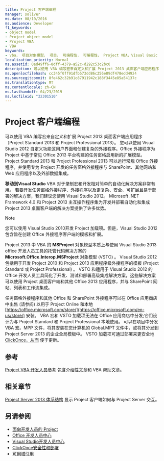 ```yaml
---
title: Project 客户端编程
manager: soliver
ms.date: 08/10/2016
ms.audience: Developer
f1_keywords:
- object model
- Project object model
- Project VBA
- VBA
keywords:
- vba， 项目对象模型， 项目， 可编程性， 可编程性， Project VBA，Visual Basic for Applications， Project 对象模型，VBA， 对象模型，VBA，Visual Basic for Applications
localization_priority: Normal
ms.assetid: 0ad49ff6-8dff-4379-a52c-d292c53c2bc0
description: 可以使用 VBA 编写宏来自定义和扩展 Project 2013 桌面客户端应用程序（Project Standard 2013 和 Project Professional 2013）。 您可以使用 Visual Studio 2012 自定义功能区用户界面和创建复杂的外接程序。Office 外接程序为 Project 中基于常见 Office 2013 平台构建的任务窗格启用新的扩展模型。 Project Standard 2013 和 Project Professional 2013 可以运行常规 Office 外接程序，并使用专为 Project 开发的任务窗格外接程序与 SharePoint、其他网站和 Web 应用程序以及外部数据集成。
ms.openlocfilehash: cc345f0ff91dfb573dd86c256e89df478edd4924
ms.sourcegitcommit: 8fe462c32b91c87911942c188f3445e85a54137c
ms.translationtype: MT
ms.contentlocale: zh-CN
ms.lasthandoff: 04/23/2019
ms.locfileid: "32301510"
---
```

# <a name="project-client-programming"></a>Project 客户端编程

可以使用 VBA 编写宏来自定义和扩展 Project 2013 桌面客户端应用程序（Project Standard 2013 和 Project Professional 2013）。 您可以使用 Visual Studio 2012 自定义功能区用户界面和创建复杂的外接程序。Office 外接程序为 Project 中基于常见 Office 2013 平台构建的任务窗格启用新的扩展模型。 Project Standard 2013 和 Project Professional 2013 可以运行常规 Office 外接程序，并使用专为 Project 开发的任务窗格外接程序与 SharePoint、其他网站和 Web 应用程序以及外部数据集成。
  
 **移动到Visual Studio** VBA 对于录制宏和开发相对简单的自动化解决方案非常有用。 若要开发任务窗格外接程序、外接程序以及更复杂、安全、可扩展且易于部署的解决方案，我们建议您使用 Visual Studio 2012。 Microsoft .NET Framework 4.0 和 Project 2013 主互操作程序集为开发并部署自动化和集成 Project 2013 桌面客户端的解决方案提供了许多优势。 
  
> [!NOTE]
> 您可以使用 Visual Studio 2010开发 Project 加载项。但是，Visual Studio 2012 包含旨在创建 Office 外接程序客户端的模板和扩展。 
  
Project 2013 中 VBA 的 **MSProject** 对象模型本质上与使用 Visual Studio 2013 office 开发人员工具的托管代码解决方案的 **Microsoft.Office.Interop.MSProject** 对象模型 (VSTO) 。 Visual Studio 2012 包括用于开发 Project 2010 和 Project 2013 应用程序级外接程序的模板 (Project Standard 或 Project Professional) 。 VSTO 和适用于 Visual Studio 2012 的 Office 开发人员工具简化了开发、测试和部署高级集成解决方案，这些解决方案可以使用 Project 桌面客户端和其他 Office 2013 应用程序，并与 SharePoint 网站、列表和工作流集成。 
  
任务窗格外接程序和其他 Office 和 SharePoint 外接程序可以在 Office 应用商店中出售 (请参阅) 以用于 Project Online 和本地 [https://office.microsoft.com/store/](https://office.microsoft.com/en-us/store/) 安装。 VBA 宏和 VSTO 加载项无法在 Office 应用商店中分发;它们设计为与 Project Standard 和 Project Professional 本地使用。 可以在项目中分发 VBA 宏。MPP 文件，将其安装在您计算机的 Global.MPT 文件中，或将其分发到 Project Server 2013 的企业全局模板中。 VSTO 加载项可通过部署来更安全地 [ClickOnce，从而](https://msdn.microsoft.com/library/t71a733d.aspx) 便于更新。 
  
## <a name="reference"></a>参考

[Project VBA 开发人员参考](https://msdn.microsoft.com/library/ee861523%28office.15%29.aspx) 包含介绍性文章和 VBA 帮助文章。 
  
## <a name="related-sections"></a>相关章节

[Project Server 2013 体系结构](project-server-2013-architecture.md) 显示 Project 客户端如何与 Project Server 交互。 
  
## <a name="see-also"></a>另请参阅

- [面向开发人员的 Project](https://msdn.microsoft.com/office/aa905469)
- [Office 开发人员中心](https://dev.office.com)
- [Visual Studio开发人员中心](https://msdn.microsoft.com/vstudio/aa718325.aspx)
- [ClickOnce安全性和部署](https://msdn.microsoft.com/library/t71a733d.aspx)
- [可用域引用](https://support.office.com/en-us/article/available-fields-reference-615a4563-1cc3-40f4-b66f-1b17e793a460)

